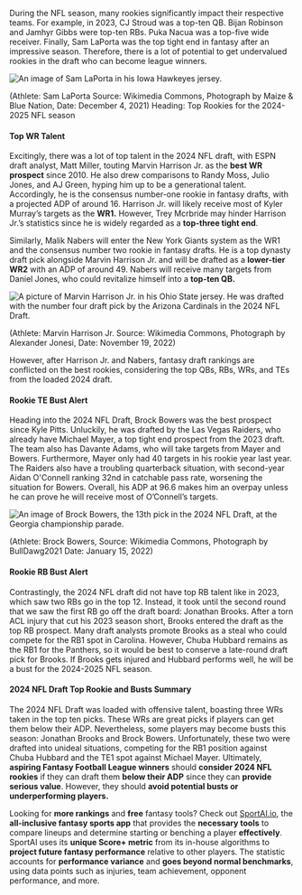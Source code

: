 
During the NFL season, many rookies significantly impact their respective teams. For example, in 2023, CJ Stroud was a top-ten QB. Bijan Robinson and Jamhyr Gibbs were top-ten RBs. Puka Nacua was a top-five wide receiver. Finally, Sam LaPorta was the top tight end in fantasy after an impressive season. Therefore, there is a lot of potential to get undervalued rookies in the draft who can become league winners. 

![An image of Sam LaPorta in his Iowa Hawkeyes jersey.](
https://commons.wikimedia.org/wiki/File:SamLaPorta.jpg)

(Athlete: Sam LaPorta Source: Wikimedia Commons, Photograph by Maize & Blue Nation, Date: December 4, 2021) 
Heading: Top Rookies for the 2024-2025 NFL season

#### Top WR Talent
Excitingly, there was a lot of top talent in the 2024 NFL draft, with ESPN draft analyst, Matt Miller, touting Marvin Harrison Jr. as the **best WR prospect** since 2010. He also drew comparisons to Randy Moss, Julio Jones, and AJ Green, hyping him up to be a generational talent. Accordingly, he is the consensus number-one rookie in fantasy drafts, with a projected ADP of around 16. Harrison Jr. will likely receive most of Kyler Murray’s targets as the **WR1.** However, Trey Mcrbride may hinder Harrison Jr.’s statistics since he is widely regarded as a **top-three tight end**. 

Similarly, Malik Nabers will enter the New York Giants system as the WR1 and the consensus number two rookie in fantasy drafts. He is a top dynasty draft pick alongside Marvin Harrison Jr. and will be drafted as a **lower-tier WR2** with an ADP of around 49. Nabers will receive many targets from Daniel Jones, who could revitalize himself into a **top-ten QB.** 

![A picture of Marvin Harrison Jr. in his Ohio State jersey. He was drafted with the number four draft pick by the Arizona Cardinals in the 2024 NFL Draft.](https://commons.wikimedia.org/wiki/File:Marvin_Harrison_Jr_2022_no_helmet_%28cropped%29.jpg)

(Athlete: Marvin Harrison Jr. Source: Wikimedia Commons, Photograph by Alexander Jonesi, 
Date: November 19, 2022)

However, after Harrison Jr. and Nabers, fantasy draft rankings are conflicted on the best rookies, considering the top QBs, RBs, WRs, and TEs from the loaded 2024 draft. 

#### Rookie TE Bust Alert

Heading into the 2024 NFL Draft, Brock Bowers was the best prospect since Kyle Pitts. Unluckily, he was drafted by the Las Vegas Raiders, who already have Michael Mayer, a top tight end prospect from the 2023 draft. The team also has Davante Adams, who will take targets from Mayer and Bowers. Furthermore, Mayer only had 40 targets in his rookie year last year. The Raiders also have a troubling quarterback situation, with second-year Aidan O'Connell ranking 32nd in catchable pass rate, worsening the situation for Bowers. Overall, his ADP at 96.6 makes him an overpay unless he can prove he will receive most of O’Connell’s targets. 

![An image of Brock Bowers, the 13th pick in the 2024 NFL Draft, at the Georgia championship parade.](https://commons.wikimedia.org/wiki/File:Brock_Bowers.jpg)

(Athlete: Brock Bowers, Source: Wikimedia Commons, Photograph by BullDawg2021 Date: January 15, 2022)

#### Rookie RB Bust Alert

Contrastingly, the 2024 NFL draft did not have top RB talent like in 2023, which saw two RBs go in the top 12. Instead, it took until the second round that we saw the first RB go off the draft board: Jonathan Brooks. After a torn ACL injury that cut his 2023 season short, Brooks entered the draft as the top RB prospect. Many draft analysts promote Brooks as a steal who could compete for the RB1 spot in Carolina. However, Chuba Hubbard remains as the RB1 for the Panthers, so it would be best to conserve a late-round draft pick for Brooks. If Brooks gets injured and Hubbard performs well, he will be a bust for the 2024-2025 NFL season. 

#### 2024 NFL Draft Top Rookie and Busts Summary 

The 2024 NFL Draft was loaded with offensive talent, boasting three WRs taken in the top ten picks. These WRs are great picks if players can get them below their ADP. Nevertheless, some players may become busts this season: Jonathan Brooks and Brock Bowers. Unfortunately, these two were drafted into unideal situations, competing for the RB1 position against Chuba Hubbard and the TE1 spot against Michael Mayer. Ultimately, **aspiring Fantasy Football League winners** should **consider 2024 NFL rookies** if they can draft them **below their ADP** since they can **provide serious value**. However, they should **avoid potential busts or underperforming players.**

Looking for **more rankings** and **free** fantasy tools? Check out [SportAI.io](https://sportai.io/), the **all-inclusive fantasy sports app** that provides the **necessary tools** to compare lineups and determine starting or benching a player **effectively**. SportAI uses its **unique Score+ metric** from its in-house algorithms to **project future fantasy performance** relative to other players. The statistic accounts for **performance variance** and **goes beyond normal benchmarks**, using data points such as injuries, team achievement, opponent performance, and more.







